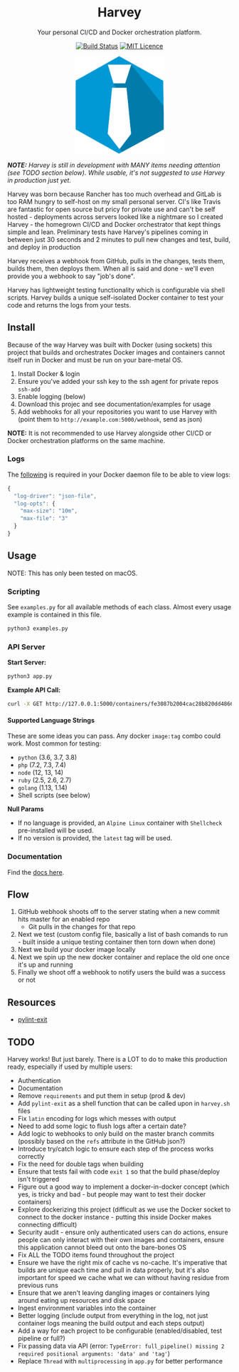 <div align="center">

# Harvey

Your personal CI/CD and Docker orchestration platform.

[![Build Status](https://travis-ci.org/Justintime50/harvey.svg?branch=master)](https://travis-ci.org/Justintime50/harvey)
[![MIT Licence](https://badges.frapsoft.com/os/mit/mit.svg?v=103)](https://opensource.org/licenses/mit-license.php)

<img src="assets/showcase.png" style="max-width:200px">

</div>

***NOTE:** Harvey is still in development with MANY items needing attention (see TODO section below). While usable, it's not suggested to use Harvey in production just yet.*

Harvey was born because Rancher has too much overhead and GitLab is too RAM hungry to self-host on my small personal server. CI's like Travis are fantastic for open source but pricy for private use and can't be self hosted - deployments across servers looked like a nightmare so I created Harvey - the homegrown CI/CD and Docker orchestrator that kept things simple and lean. Preliminary tests have Harvey's pipelines coming in between just 30 seconds and 2 minutes to pull new changes and test, build, and deploy in production

Harvey receives a webhook from GitHub, pulls in the changes, tests them, builds them, then deploys them. When all is said and done - we'll even provide you a webhook to say "job's done".

Harvey has lightweight testing functionality which is configurable via shell scripts. Harvey builds a unique self-isolated Docker container to test your code and returns the logs from your tests.

## Install

Because of the way Harvey was built with Docker (using sockets) this project that builds and orchestrates Docker images and containers cannot itself run in Docker and must be run on your bare-metal OS.

1. Install Docker & login
1. Ensure you've added your ssh key to the ssh agent for private repos `ssh-add`
1. Enable logging (below)
1. Download this projec and see documentation/examples for usage
1. Add webhooks for all your repositories you want to use Harvey with (point them to `http://example.com:5000/webhook`, send as json)

**NOTE:** It is not recommended to use Harvey alongside other CI/CD or Docker orchestration platforms on the same machine.

### Logs

The [following](https://docs.docker.com/config/containers/logging/json-file/#usage) is required in your Docker daemon file to be able to view logs:

```js
{
  "log-driver": "json-file",
  "log-opts": {
    "max-size": "10m",
    "max-file": "3" 
  }
}
```

## Usage

NOTE: This has only been tested on macOS.

### Scripting

See `examples.py` for all available methods of each class. Almost every usage example is contained in this file.

```bash
python3 examples.py
```

### API Server

**Start Server:**
```bash
python3 app.py
```

**Example API Call:**
```bash
curl -X GET http://127.0.0.1:5000/containers/fe3087b2004cac28b820dd48661dd2b4d974293a1b9968a2d8fcc969c0325707
```

#### Supported Language Strings

These are some ideas you can pass. Any docker `image:tag` combo could work. Most common for testing:

- `python` (3.6, 3.7, 3.8)
- `php` (7.2, 7.3, 7.4)
- `node` (12, 13, 14)
- `ruby` (2.5, 2.6, 2.7)
- `golang` (1.13, 1.14)
- Shell scripts (see below)

**Null Params**
- If no language is provided, an `Alpine Linux` container with `Shellcheck` pre-installed will be used.
- If no version is provided, the `latest` tag will be used.

### Documentation

Find the [docs here](dos/docs.md).

## Flow

1. GitHub webhook shoots off to the server stating when a new commit hits master for an enabled repo
    - Git pulls in the changes for that repo
1. Next we test (custom config file, basically a list of bash comands to run - built inside a unique testing container then torn down when done)
1. Next we build your docker image locally
1. Next we spin up the new docker container and replace the old one once it's up and running
1. Finally we shoot off a webhook to notify users the build was a success or not

## Resources

- [pylint-exit](https://pypi.org/project/pylint-exit/)

## TODO

Harvey works! But just barely. There is a LOT to do to make this production ready, especially if used by multiple users:

- Authentication
- Documentation
- Remove `requirements` and put them in setup (prod & dev)
- Add `pylint-exit` as a shell function that can be called upon in `harvey.sh` files
- Fix `latin` encoding for logs which messes with output
- Need to add some logic to flush logs after a certain date?
- Add logic to webhooks to only build on the master branch commits (possibly based on the `refs` attribute in the GitHub json?)
- Introduce try/catch logic to ensure each step of the process works correctly
- Fix the need for double tags when building
- Ensure that tests fail with code `exit 1` so that the build phase/deploy isn't triggered
- Figure out a good way to implement a docker-in-docker concept (which yes, is tricky and bad - but people may want to test their docker containers)
- Explore dockerizing this project (difficult as we use the Docker socket to connect to the docker instance - putting this inside Docker makes connecting difficult)
- Security audit - ensure only authenticated users can do actions, ensure people can only interact with their own images and containers, ensure this application cannot bleed out onto the bare-bones OS
- Fix ALL the TODO items found throughout the project
- Ensure we have the right mix of cache vs no-cache. It's imperative that builds are unique each time and pull in data properly, but it's also important for speed we cache what we can without having residue from previous runs
- Ensure that we aren't leaving dangling images or containers lying around eating up resources and disk space
- Ingest environment variables into the container
- Better logging (include output from everything in the log, not just container logs meaning the build output and each steps output)
- Add a way for each project to be configurable (enabled/disabled, test pipeline or full?)
- Fix passing data via API (error: `TypeError: full_pipeline() missing 2 required positional arguments: 'data' and 'tag'`)
- Replace `Thread` with `multiprocessing` in `app.py` for better performance
